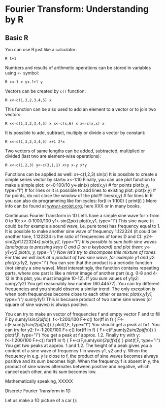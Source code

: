 # Fourier Transform: Understanding by R

## Basic R

You can use R just like a calculator:

`R
1+1
`

Numbers and results of arithmetic operations can be stored in variables using `<-` symbol:

`R
x<-1
x
y<-1+1
y
`

Vectors can be created by `c()` function:

`R
x<-c(1,3,2,3,4,5)
x
`

This function can be also used to add an element to a vector or to join two vectors:

`R
x<-c(1,3,2,3,4,5)
x
x<-c(x,6)
x
x<-c(x,x)
x
`

It is possible to add, subtract, multiply or divide a vector by constant:

`R
x<-c(1,3,2,3,4,5)
x+1
2*x
`

Two vectors of same lengths can be added, subtracted, multiplied or divided (last two are element-wise operations):

`R
x<-c(1,2,3)
y<-c(3,1,1)
x+y
x-y
x*y
`

Functions can be applied as well:
x<-c(1,2,3)
sin(x)
It is possible to create a simple series vector by start:end:
x<-1:10
Finally, you can use plot function to make a simple plot:
x<-0:100/10
y<-sin(x)
plot(x,y) # for points
plot(x,y, type=”l”) # for lines
or it is possible to add lines to existing plot:
plot(x,y) # for points, do not close the window of the plot!!!
lines(x,y) # for lines
In R you can also do programming like for-cycles:
for(i in 1:100) {
  print(i)
}
More info can be found at www.r-projet.org, here XXX or in many books.

Continuous Fourier Transform in 1D
Let’s have a simple sine wave for x from 0 to 10:
x<-0:1000/100
y1<-sin(2*pi*x)
plot(x,y1, type=”l”)
This sine wave (it could be for example a sound wave, i.e. pure tone) has frequency equal to 1. It is possible to make another sine wave of frequency 1.122324 (it could be another tone, 1.122324 is the ratio of frequencies of tones D and C):
y2<-sin(2*pi*1.122324*x)
plot(x,y2, type=”l”)
It is possible to sum both sine waves (analogous to pressing keys C and D on a keyboard) and plot them:
y<-y1+y2
plot(x, y, type="l")
Now let’s try to decompose this mixture of tones. For this we will look at a product of two sine wave, for example y1 and y2:
plot(x,y1*y2, type="l")
You can see that the product is a periodic function (not simply a sine wave). Most interestingly, the function contains repeating parts, where one part is like a mirror image of another part (e.g. 0-8 and 4-12 in this plot, you must imagine 10-12). If you sum values of y1*y2:
sum(y1*y2)
You get reasonably low number (60.44577). You can try different frequencies and you should observe a similar trend. The only exception is when both frequencies become close to each other or same:
plot(x,y1*y1, type="l")
sum(y1*y1)
This is because product of two same sine waves (or square of sine waves) is always positive.

You can try to make an vector of frequencies f and empty vector F and to fill F by sum(y1*sin(2*pi*f*x)):
f<-1:200/100
F<-c()
for(ff in f) {
  F<-c(F,sum(y1*sin(2*pi*ff*x)))
}
plot(f,F, type="l")
You should get a peak at f=1. You can try for y2:
f<-1:200/100
F<-c()
for(ff in f) {
  F<-c(F,sum(y2*sin(2*pi*ff*x)))
}
plot(f,F, type="l")
You get a peak at f approx. 1.2. Finally try with y:
f<-1:200/100
F<-c()
for(ff in f) {
  F<-c(F,sum(y*sin(2*pi*ff*x)))
}
plot(f,F, type="l")
You get two peaks at approx. 1 and 1.2. The height of a peak gives you a content of a sine wave of frequency f in waves y1, y2 and y. When the frequency in e.g. y is close to f, the product of sine waves becomes always positive and its sum becomes high. When the frequency f is absent in y, the product of sine waves alternates between positive and negative, which cancel each other, and its sum becomes low. 

Mathematically speaking, XXXXX

Discrete Fourier Transform in 1D

Let us make a 1D picture of a car ():

